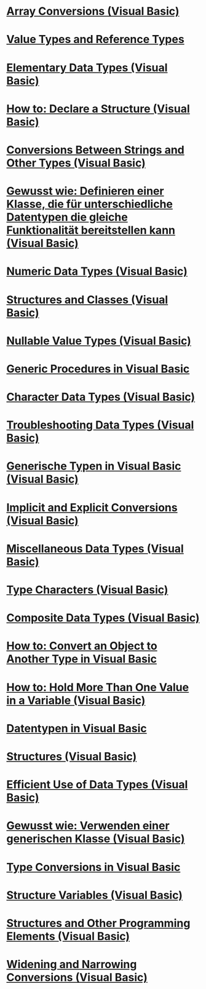 # [Array Conversions (Visual Basic)](array-conversions.md)
# [Value Types and Reference Types](value-types-and-reference-types.md)
# [Elementary Data Types (Visual Basic)](elementary-data-types.md)
# [How to: Declare a Structure (Visual Basic)](how-to-declare-a-structure.md)
# [Conversions Between Strings and Other Types (Visual Basic)](conversions-between-strings-and-other-types.md)
# [Gewusst wie: Definieren einer Klasse, die für unterschiedliche Datentypen die gleiche Funktionalität bereitstellen kann (Visual Basic)](how-to-define-a-class-that-can-provide-identical-functionality.md)
# [Numeric Data Types (Visual Basic)](numeric-data-types.md)
# [Structures and Classes (Visual Basic)](structures-and-classes.md)
# [Nullable Value Types (Visual Basic)](nullable-value-types.md)
# [Generic Procedures in Visual Basic](generic-procedures.md)
# [Character Data Types (Visual Basic)](character-data-types.md)
# [Troubleshooting Data Types (Visual Basic)](troubleshooting-data-types.md)
# [Generische Typen in Visual Basic (Visual Basic)](generic-types.md)
# [Implicit and Explicit Conversions (Visual Basic)](implicit-and-explicit-conversions.md)
# [Miscellaneous Data Types (Visual Basic)](miscellaneous-data-types.md)
# [Type Characters (Visual Basic)](type-characters.md)
# [Composite Data Types (Visual Basic)](composite-data-types.md)
# [How to: Convert an Object to Another Type in Visual Basic](how-to-convert-an-object-to-another-type.md)
# [How to: Hold More Than One Value in a Variable (Visual Basic)](how-to-hold-more-than-one-value-in-a-variable.md)
# [Datentypen in Visual Basic](index.md)
# [Structures (Visual Basic)](structures.md)
# [Efficient Use of Data Types (Visual Basic)](efficient-use-of-data-types.md)
# [Gewusst wie: Verwenden einer generischen Klasse (Visual Basic)](how-to-use-a-generic-class.md)
# [Type Conversions in Visual Basic](type-conversions.md)
# [Structure Variables (Visual Basic)](structure-variables.md)
# [Structures and Other Programming Elements (Visual Basic)](structures-and-other-programming-elements.md)
# [Widening and Narrowing Conversions (Visual Basic)](widening-and-narrowing-conversions.md)
